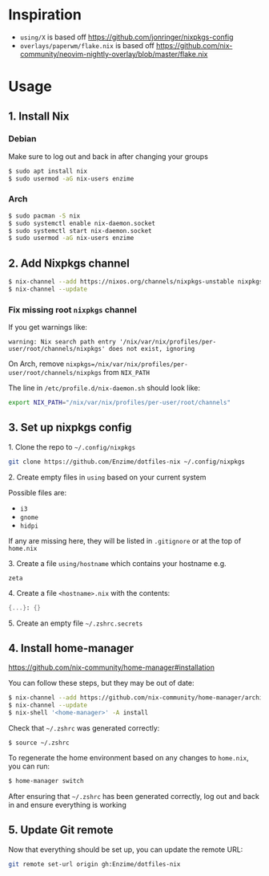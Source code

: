 # Inspiration

- `using/X` is based off https://github.com/jonringer/nixpkgs-config
- `overlays/paperwm/flake.nix` is based off https://github.com/nix-community/neovim-nightly-overlay/blob/master/flake.nix

# Usage

## 1. Install Nix

### Debian

Make sure to log out and back in after changing your groups

```sh
$ sudo apt install nix
$ sudo usermod -aG nix-users enzime
```

### Arch

```sh
$ sudo pacman -S nix
$ sudo systemctl enable nix-daemon.socket
$ sudo systemctl start nix-daemon.socket
$ sudo usermod -aG nix-users enzime
```


## 2. Add Nixpkgs channel

```sh
$ nix-channel --add https://nixos.org/channels/nixpkgs-unstable nixpkgs
$ nix-channel --update
```

### Fix missing root `nixpkgs` channel

If you get warnings like:

```plaintext
warning: Nix search path entry '/nix/var/nix/profiles/per-user/root/channels/nixpkgs' does not exist, ignoring
```

On Arch, remove `nixpkgs=/nix/var/nix/profiles/per-user/root/channels/nixpkgs` from `NIX_PATH`

The line in `/etc/profile.d/nix-daemon.sh` should look like:

```sh
export NIX_PATH="/nix/var/nix/profiles/per-user/root/channels"
```

## 3. Set up nixpkgs config

1\. Clone the repo to `~/.config/nixpkgs`

```sh
git clone https://github.com/Enzime/dotfiles-nix ~/.config/nixpkgs
```

2\. Create empty files in `using` based on your current system

Possible files are:

- `i3`
- `gnome`
- `hidpi`

If any are missing here, they will be listed in `.gitignore` or at the top of `home.nix`

3\. Create a file `using/hostname` which contains your hostname e.g.

```plaintext
zeta
```

4\. Create a file `<hostname>.nix` with the contents:

```nix
{...}: {}
```

5\. Create an empty file `~/.zshrc.secrets`

## 4. Install home-manager

https://github.com/nix-community/home-manager#installation

You can follow these steps, but they may be out of date:

```sh
$ nix-channel --add https://github.com/nix-community/home-manager/archive/master.tar.gz home-manager
$ nix-channel --update
$ nix-shell '<home-manager>' -A install
```

Check that `~/.zshrc` was generated correctly:

```
$ source ~/.zshrc
```

To regenerate the home environment based on any changes to `home.nix`, you can run:

```sh
$ home-manager switch
```

After ensuring that `~/.zshrc` has been generated correctly, log out and back in and ensure everything is working

## 5. Update Git remote

Now that everything should be set up, you can update the remote URL:

```sh
git remote set-url origin gh:Enzime/dotfiles-nix
```
